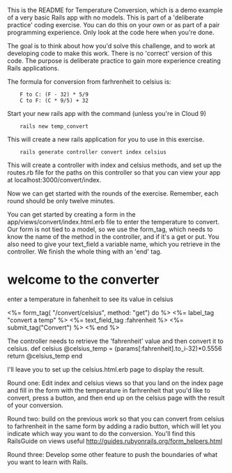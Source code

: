 This is the README for Temperature Conversion, which is a demo example of a very basic Rails app with no models. This is part of a 'deliberate practice' coding exercise. You can do this on your own or as part of a pair programming experience. Only look at the code here when you're done.

The goal is to think about how you'd solve this challenge, and to work at developing code to make this work. There is no 'correct' version of this code. The purpose is deliberate practice to gain more experience creating Rails applications.

The formula for conversion from farhrenheit to celsius is:

        F to C: (F - 32) * 5/9
        C to F: (C * 9/5) + 32

Start your new rails app with the command (unless you're in Cloud 9)

        rails new temp_convert

This will create a new rails application for you to use in this exercise.

        rails generate controller convert index celsius

This will create a controller with index and celsius methods, and set up the routes.rb file for
the paths on this controller so that you can view your app at localhost:3000/convert/index. 

Now we can get started with the rounds of the exercise. Remember, each round should be only twelve minutes. 

You can get started by creating a form in the app/views/convert/index.html.erb file to enter the temperature to convert. Our form is not tied to a model, so we use the form_tag, which needs to know the name of the method in the controller, and if it's a get or put. You also need to give your text_field a variable name, which you retrieve in the controller.  We finish the whole thing with an 'end' tag.

<h1>welcome to the converter</h1>
<p>enter a temperature in fahenheit to see its value in celsius</p>
<%= form_tag( "/convert/celsius", method: "get") do %>
<%= label_tag "convert a temp" %>
<%= text_field_tag :fahrenheit %>
<%= submit_tag("Convert") %>
<% end %>

The controller needs to retrieve the 'fahrenheit' value and then convert it to celsius.
def celsius
        @celsius_temp = (params[:fahrenheit].to_i-32)*0.5556
        return @celsius_temp
    end

I'll leave you to set up the celsius.html.erb page to display the result.

Round one: Edit index and celsius views so that you land on the index page and fill in the form with the temperature in farhrenheit that you'd like to convert, press a button, and then end up on the celsius page with the result of your conversion.

Round two: build on the previous work so that you can convert from celsius to farhrenheit in the same form by adding a radio button, which will let you indicate which way you want to do the conversion. You'll find this RailsGuide on views useful http://guides.rubyonrails.org/form_helpers.html

Round three: Develop some other feature to push the boundaries of what you want to learn with Rails.
